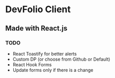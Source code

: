 # DevFolio Client

## Made with React.js

### TODO

- React Toastify for better alerts
- Custom DP (or choose from Github or Default)
- React Hook Forms
- Update forms only if there is a change

